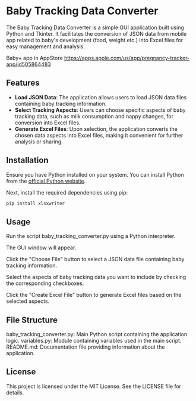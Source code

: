 
# Baby Tracking Data Converter
The Baby Tracking Data Converter is a simple GUI application built using Python and Tkinter. It facilitates the conversion of JSON data from mobile app related to baby's development (food, weight etc.) into Excel files for easy management and analysis.


Baby+ app in AppStore
https://apps.apple.com/us/app/pregnancy-tracker-app/id505864483

## Features

- **Load JSON Data**: The application allows users to load JSON data files containing baby tracking information.
- **Select Tracking Aspects**: Users can choose specific aspects of baby tracking data, such as milk consumption and nappy changes, for conversion into Excel files.
- **Generate Excel Files**: Upon selection, the application converts the chosen data aspects into Excel files, making it convenient for further analysis or sharing.

## Installation

Ensure you have Python installed on your system. You can install Python from the [official Python website](https://www.python.org/downloads/).

Next, install the required dependencies using pip:

```bash
pip install xlsxwriter
```

## Usage
Run the script baby_tracking_converter.py using a Python interpreter.

The GUI window will appear.

Click the "Choose File" button to select a JSON data file containing baby tracking information.

Select the aspects of baby tracking data you want to include by checking the corresponding checkboxes.

Click the "Create Excel File" button to generate Excel files based on the selected aspects.



## File Structure
baby_tracking_converter.py: Main Python script containing the application logic.
variables.py: Module containing variables used in the main script.
README.md: Documentation file providing information about the application.

## License
This project is licensed under the MIT License. See the LICENSE file for details.
